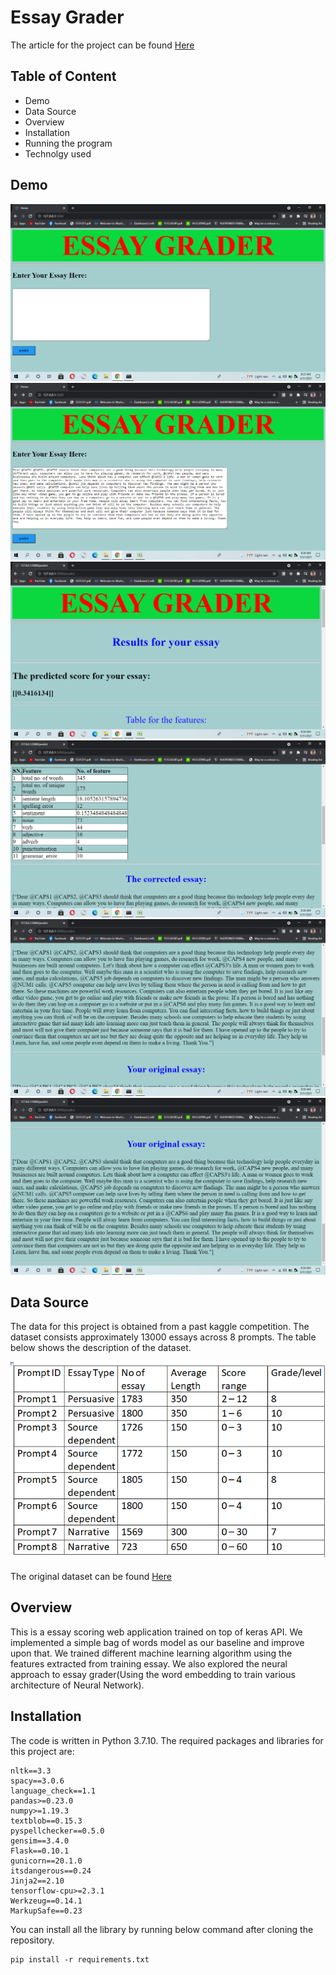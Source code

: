 # Essay Grader
The article for the project can be found [Here]()

## Table of Content
* Demo
* Data Source
* Overview
* Installation
* Running the program
* Technolgy used

## Demo
![image](https://github.com/rabintiwari45/Essay_Grader/blob/main/images/demo.png)
![image1](https://github.com/rabintiwari45/Essay_Grader/blob/main/images/demo1.png)
![image2](https://github.com/rabintiwari45/Essay_Grader/blob/main/images/demo2.png)
![image3](https://github.com/rabintiwari45/Essay_Grader/blob/main/images/demo3.png)
![image4](https://github.com/rabintiwari45/Essay_Grader/blob/main/images/demo4.png)
![image7](https://github.com/rabintiwari45/Essay_Grader/blob/main/images/demo7.png)

## Data Source
The data for this project is obtained from a past kaggle competition. The dataset consists approximately 13000 essays across 8 prompts.
The table below shows the description of the dataset.

![description](https://github.com/rabintiwari45/Essay_Grader/blob/main/images/essay_summary.png)

The original dataset can be found [Here](https://www.kaggle.com/c/asap-aes)

## Overview
This is a essay scoring web application trained on top of keras API. We implemented a simple bag of words model as our baseline and improve upon that.
We trained different machine learning algorithm using the features extracted from training essay. We also explored the neural approach to essay grader(Using the word embedding to train various architecture of Neural Network).

## Installation
The code is written in Python 3.7.10. The required packages and libraries for this project are:
```
nltk==3.3
spacy==3.0.6
language_check==1.1
pandas>=0.23.0
numpy>=1.19.3
textblob==0.15.3
pyspellchecker==0.5.0
gensim==3.4.0
Flask==0.10.1
gunicorn==20.1.0
itsdangerous==0.24
Jinja2==2.10
tensorflow-cpu>=2.3.1
Werkzeug==0.14.1
MarkupSafe==0.23
```
You can install all the library by running below command after cloning the repository.
```
pip install -r requirements.txt
```
